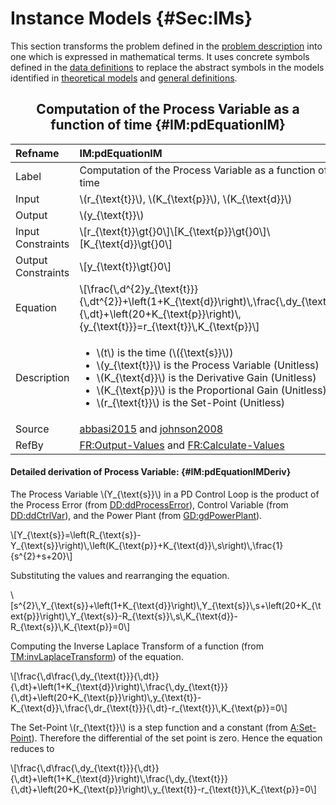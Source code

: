 # Instance Models {#Sec:IMs}

This section transforms the problem defined in the [problem description](./SecProbDesc.md#Sec:ProbDesc) into one which is expressed in mathematical terms. It uses concrete symbols defined in the [data definitions](./SecDDs.md#Sec:DDs) to replace the abstract symbols in the models identified in [theoretical models](./SecTMs.md#Sec:TMs) and [general definitions](./SecGDs.md#Sec:GDs).

<div align="center">

## Computation of the Process Variable as a function of time {#IM:pdEquationIM}

</div>

|Refname           |IM:pdEquationIM                                                                                                                                                                                                                                                                                              |
|:-----------------|:------------------------------------------------------------------------------------------------------------------------------------------------------------------------------------------------------------------------------------------------------------------------------------------------------------|
|Label             |Computation of the Process Variable as a function of time                                                                                                                                                                                                                                                    |
|Input             |\\(r\_{\text{t}}\\), \\(K\_{\text{p}}\\), \\(K\_{\text{d}}\\)                                                                                                                                                                                                                                                |
|Output            |\\(y\_{\text{t}}\\)                                                                                                                                                                                                                                                                                          |
|Input Constraints |\\[r\_{\text{t}}\gt{}0\\]\\[K\_{\text{p}}\gt{}0\\]\\[K\_{\text{d}}\gt{}0\\]                                                                                                                                                                                                                                  |
|Output Constraints|\\[y\_{\text{t}}\gt{}0\\]                                                                                                                                                                                                                                                                                    |
|Equation          |\\[\frac{\\,d^{2}y\_{\text{t}}}{\\,dt^{2}}+\left(1+K\_{\text{d}}\right)\\,\frac{\\,dy\_{\text{t}}}{\\,dt}+\left(20+K\_{\text{p}}\right)\\,{y\_{\text{t}}}=r\_{\text{t}}\\,K\_{\text{p}}\\]                                                                                                                   |
|Description       |<ul><li>\\(t\\) is the time (\\({\text{s}}\\))</li><li>\\(y\_{\text{t}}\\) is the Process Variable (Unitless)</li><li>\\(K\_{\text{d}}\\) is the Derivative Gain (Unitless)</li><li>\\(K\_{\text{p}}\\) is the Proportional Gain (Unitless)</li><li>\\(r\_{\text{t}}\\) is the Set-Point (Unitless)</li></ul>|
|Source            |[abbasi2015](./SecReferences.md#abbasi2015) and [johnson2008](./SecReferences.md#johnson2008)                                                                                                                                                                                                                |
|RefBy             |[FR:Output-Values](./SecFRs.md#outputValues) and [FR:Calculate-Values](./SecFRs.md#calculateValues)                                                                                                                                                                                                          |

#### Detailed derivation of Process Variable: {#IM:pdEquationIMDeriv}

The Process Variable \\(Y\_{\text{s}}\\) in a PD Control Loop is the product of the Process Error (from [DD:ddProcessError](./SecDDs.md#DD:ddProcessError)), Control Variable (from [DD:ddCtrlVar](./SecDDs.md#DD:ddCtrlVar)), and the Power Plant (from [GD:gdPowerPlant](./SecGDs.md#GD:gdPowerPlant)).

\\[Y\_{\text{s}}=\left(R\_{\text{s}}-Y\_{\text{s}}\right)\\,\left(K\_{\text{p}}+K\_{\text{d}}\\,s\right)\\,\frac{1}{s^{2}+s+20}\\]

Substituting the values and rearranging the equation.

\\[s^{2}\\,Y\_{\text{s}}+\left(1+K\_{\text{d}}\right)\\,Y\_{\text{s}}\\,s+\left(20+K\_{\text{p}}\right)\\,Y\_{\text{s}}-R\_{\text{s}}\\,s\\,K\_{\text{d}}-R\_{\text{s}}\\,K\_{\text{p}}=0\\]

Computing the Inverse Laplace Transform of a function (from [TM:invLaplaceTransform](./SecTMs.md#TM:invLaplaceTransform)) of the equation.

\\[\frac{\\,d\frac{\\,dy\_{\text{t}}}{\\,dt}}{\\,dt}+\left(1+K\_{\text{d}}\right)\\,\frac{\\,dy\_{\text{t}}}{\\,dt}+\left(20+K\_{\text{p}}\right)\\,y\_{\text{t}}-K\_{\text{d}}\\,\frac{\\,dr\_{\text{t}}}{\\,dt}-r\_{\text{t}}\\,K\_{\text{p}}=0\\]

The Set-Point \\(r\_{\text{t}}\\) is a step function and a constant (from [A:Set-Point](./SecAssumps.md#setPoint)). Therefore the differential of the set point is zero. Hence the equation reduces to

\\[\frac{\\,d\frac{\\,dy\_{\text{t}}}{\\,dt}}{\\,dt}+\left(1+K\_{\text{d}}\right)\\,\frac{\\,dy\_{\text{t}}}{\\,dt}+\left(20+K\_{\text{p}}\right)\\,y\_{\text{t}}-r\_{\text{t}}\\,K\_{\text{p}}=0\\]
